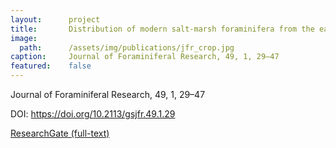 ```yaml
---
layout:      project
title:       Distribution of modern salt-marsh foraminifera from the eastern Mississippi Sound, U.S.A.
image:
  path:      /assets/img/publications/jfr_crop.jpg
caption:     Journal of Foraminiferal Research, 49, 1, 29–47
featured:    false
---
```


Journal of Foraminiferal Research, 49, 1, 29–47

DOI: <a href="https://doi.org/10.2113/gsjfr.49.1.29" target="_blank">https://doi.org/10.2113/gsjfr.49.1.29</a>

<a href="https://www.researchgate.net/publication/330468360_Distribution_of_Modern_Salt-marsh_Foraminifera_from_the_Eastern_Mississippi_Sound_USA" target="_blank">ResearchGate (full-text)</a>